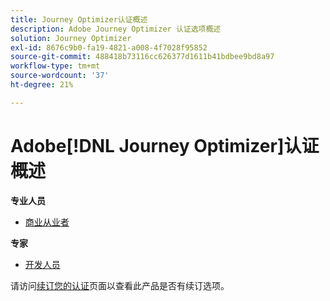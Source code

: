 ```yaml
---
title: Journey Optimizer认证概述
description: Adobe Journey Optimizer 认证选项概述
solution: Journey Optimizer
exl-id: 8676c9b0-fa19-4821-a008-4f7028f95852
source-git-commit: 488418b73116cc626377d1611b41bdbee9bd8a97
workflow-type: tm+mt
source-wordcount: '37'
ht-degree: 21%

---
```


# Adobe[!DNL Journey Optimizer]认证概述

**专业人员**

* [商业从业者](/help/certifications/ajo/ajo-p-business.md)<!--AD0-E607-->

**专家**

* [开发人员](/help/certifications/ajo/ajo-e-developer-23-10.md) <!--AD0-E606-->

请访问[续订您的认证](/help/certifications/renew.md)页面以查看此产品是否有续订选项。
